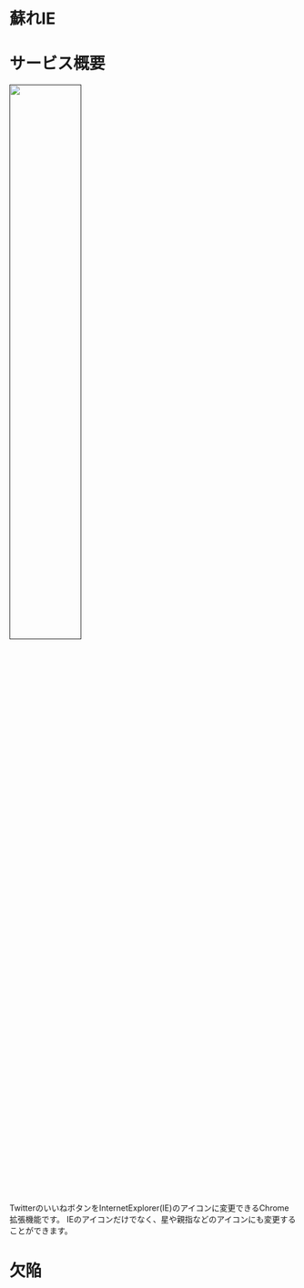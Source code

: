 # 蘇れIE



# サービス概要

<a href="">
  <img width="50%" src="https://user-images.githubusercontent.com/72296262/156385768-09ada52c-d355-4377-b06f-48eb16b3cb24.gif" />
</a>


TwitterのいいねボタンをInternetExplorer(IE)のアイコンに変更できるChrome拡張機能です。
IEのアイコンだけでなく、星や親指などのアイコンにも変更することができます。

# 欠陥

